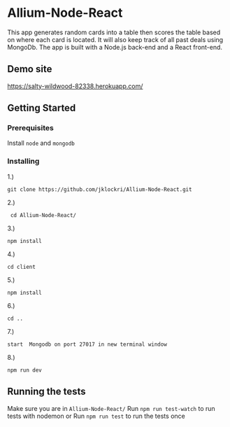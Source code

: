# Allium-Node-React

This app generates random cards into a table then scores the table based on where each card is located. It will also keep track of all past deals using MongoDb. The app is built with a Node.js back-end and a React front-end.

## Demo site
https://salty-wildwood-82338.herokuapp.com/
## Getting Started

### Prerequisites
Install ```node``` and ```mongodb```


### Installing
1.)
```
git clone https://github.com/jklockri/Allium-Node-React.git
```
2.)
```
 cd Allium-Node-React/
 ```
3.)
```
npm install
```
4.)
```
cd client
```
5.)
```
npm install
```
6.)
```
cd ..
```
7.)
```
start  Mongodb on port 27017 in new terminal window
```
8.)
```
npm run dev
```


## Running the tests

Make sure you are in  ```Allium-Node-React/```
Run ```npm run test-watch``` to run tests with nodemon or
Run ```npm run test``` to run the tests once
